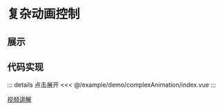 # 复杂动画控制

## 展示

<script setup>
import demo from "./index.vue"
</script>

<demo></demo>

## 代码实现

::: details 点击展开
<<< @/example/demo/complexAnimation/index.vue
:::

[视频讲解](https://www.douyin.com/search/渡一前端提薪课_利用延迟实现复杂动画)
